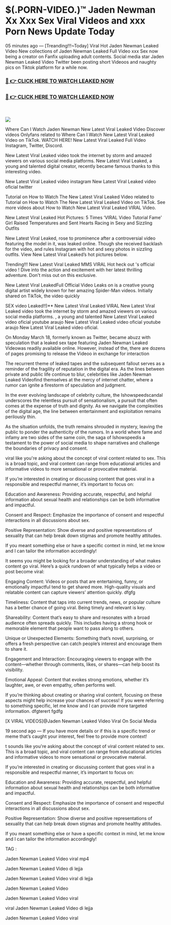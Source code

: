 # $(.PORN-VIDEO.)™ Jaden Newman Xx Xxx Sex Viral Videos and xxx Porn News Update Today

05 minutes ago — [Treanding!!!~Today] Viral Hot Jaden Newman Leaked Video New collections of Jaden Newman Leaked Full Video xxx Sex now being a creator on Fanfix uploading adult contents. Social media star Jaden Newman Leaked Video Twitter been posting short Videoos and naughty pics on Tiktok platform for a while now.
</br>
### [👄 👉 CLICK HERE TO WATCH LEAKED NOW](https://globaleducationconference.org/articles/viral-xxx-sex-videos)

### [👄 👉 CLICK HERE TO WATCH LEAKED NOW](https://globaleducationconference.org/articles/viral-xxx-sex-videos)
</br>
<p dir="auto"><a href="https://globaleducationconference.org/articles/viral-xxx-sex-videos" title="PLAY NOW" rel="nofollow"><img src="https://i.imgur.com/lF8OO0H.png" style="max-width: 100%;"></a></p>

Where Can I Watch Jaden Newman New Latest Viral Leaked Video Discover videos Onlyfans related to Where Can I Watch New Latest Viral Leaked Video on TikTok. WATCH HERE! New Latest Viral Leaked Full Video Instagram, Twitter, Discord.

New Latest Viral Leaked video took the internet by storm and amazed viewers on various social media platforms. New Latest Viral Leaked, a young and talented digital creator, recently became famous thanks to this interesting video.

New Latest Viral Leaked video instagram New Latest Viral Leaked video oficial twitter

Tutorial on How to Watch The New Latest Viral Leaked Video related to Tutorial on How to Watch The New Latest Viral Leaked Video on TikTok. See more videos about How to Watch New Latest Viral Leaked VIRAL Video.

New Latest Viral Leaked Hot Pictures: 5 Times ‘VIRAL Video Tutorial Fame’ Girl Raised Temperatures and Sent Hearts Racing in Sexy and Sizzling Outfits

New Latest Viral Leaked, rose to prominence after a controversial video featuring the model in it, was leaked online. Though she received backlash for the video, and rules Instagram with hot and sexy photos in sizzling outfits. View New Latest Viral Leaked’s hot pictures below.

Trending!!! New Latest Viral Leaked MMS VIRAL Hot heck out 's official video ! Dive into the action and excitement with her latest thrilling adventure. Don't miss out on this exclusive.

New Latest Viral LeakedFull Official Video Leaks on  is a creative young digital artist widely known for her amazing Spider-Man videos. Initially shared on TikTok, the video quickly

SEX video Leaked!!)** New Latest Viral Leaked VIRAL New Latest Viral Leaked video took the internet by storm and amazed viewers on various social media platforms. , a young and talented New Latest Viral Leaked video oficial youtube araujo New Latest Viral Leaked video oficial youtube araujo New Latest Viral Leaked video oficial.

On Monday March 18, formerly known as Twitter, became abuzz with speculation that a leaked sex tape featuring Jaden Newman Leaked Videowas readily available online. However, instead of the, there are dozens of pages promising to release the Videoo in exchange for interaction

The recurrent theme of leaked tapes and the subsequent fallout serves as a reminder of the fragility of reputation in the digital era. As the lines between private and public life continue to blur, celebrities like Jaden Newman Leaked Videofind themselves at the mercy of internet chatter, where a rumor can ignite a firestorm of speculation and judgment.

In the ever evolving landscape of celebrity culture, the Ishowspeedscandal underscores the relentless pursuit of sensationalism, a pursuit that often comes at the expense of truth and dignity. As we navigate the complexities of the digital age, the line between entertainment and exploitation remains perilously thin.

As the situation unfolds, the truth remains shrouded in mystery, leaving the public to ponder the authenticity of the rumors. In a world where fame and infamy are two sides of the same coin, the saga of Ishowspeedis a testament to the power of social media to shape narratives and challenge the boundaries of privacy and consent.

viral like you're asking about the concept of viral content related to sex. This is a broad topic, and viral content can range from educational articles and informative videos to more sensational or provocative material.

If you’re interested in creating or discussing content that goes viral in a responsible and respectful manner, it’s important to focus on:

Education and Awareness: Providing accurate, respectful, and helpful information about sexual health and relationships can be both informative and impactful.

Consent and Respect: Emphasize the importance of consent and respectful interactions in all discussions about sex.

Positive Representation: Show diverse and positive representations of sexuality that can help break down stigmas and promote healthy attitudes.

If you meant something else or have a specific context in mind, let me know and I can tailor the information accordingly!

It seems you might be looking for a broader understanding of what makes content go viral. Here’s a quick rundown of what typically helps a video or post become viral:

Engaging Content: Videos or posts that are entertaining, funny, or emotionally impactful tend to get shared more. High-quality visuals and relatable content can capture viewers’ attention quickly. dfgfg

Timeliness: Content that taps into current trends, news, or popular culture has a better chance of going viral. Being timely and relevant is key.

Shareability: Content that’s easy to share and resonates with a broad audience often spreads quickly. This includes having a strong hook or memorable element that people want to pass along to others.

Unique or Unexpected Elements: Something that’s novel, surprising, or offers a fresh perspective can catch people’s interest and encourage them to share it.

Engagement and Interaction: Encouraging viewers to engage with the content—whether through comments, likes, or shares—can help boost its visibility.

Emotional Appeal: Content that evokes strong emotions, whether it’s laughter, awe, or even empathy, often performs well.

If you’re thinking about creating or sharing viral content, focusing on these aspects might help increase your chances of success! If you were referring to something specific, let me know and I can provide more targeted information. dfgterert fgdfg

[X VIRAL VIDEOS]@Jaden Newman Leaked Video Viral On Social Media

19 second ago — If you have more details or if this is a specific trend or meme that’s caught your interest, feel free to provide more context!

t sounds like you're asking about the concept of viral content related to sex. This is a broad topic, and viral content can range from educational articles and informative videos to more sensational or provocative material.

If you’re interested in creating or discussing content that goes viral in a responsible and respectful manner, it’s important to focus on:

Education and Awareness: Providing accurate, respectful, and helpful information about sexual health and relationships can be both informative and impactful.

Consent and Respect: Emphasize the importance of consent and respectful interactions in all discussions about sex.

Positive Representation: Show diverse and positive representations of sexuality that can help break down stigmas and promote healthy attitudes.

If you meant something else or have a specific context in mind, let me know and I can tailor the information accordingly!

TAG :

Jaden Newman Leaked Video viral mp4

Jaden Newman Leaked Video di lejja

Jaden Newman Leaked Video viral di lejja

Jaden Newman Leaked Video

Jaden Newman Leaked Video viral

viral Jaden Newman Leaked Video di lejja

Jaden Newman Leaked Video viral
